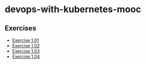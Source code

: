 # devops-with-kubernetes-mooc

## Exercises
- [Exercise 1.01](./docs/exercise1_01.md)
- [Exercise 1.02](./docs/exercise1_02.md)
- [Exercise 1.03](https://github.com/joelkur/devops-with-kubernetes-mooc/blob/c98d789d20b9d8668d0b52d27a3260683c287b5e/log-output/manifests/deployment.yaml)
- [Exercise 1.04](https://github.com/joelkur/devops-with-kubernetes-mooc/blob/fc55c439e0dace2b00ce8def44a42942b2f0ad42/todo-app/manifests/deployment.yaml)
